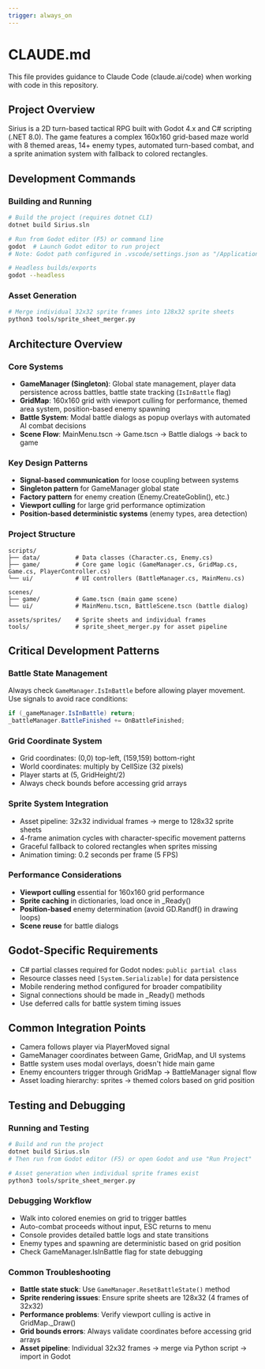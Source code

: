 ```yaml
---
trigger: always_on
---
```


# CLAUDE.md

This file provides guidance to Claude Code (claude.ai/code) when working with code in this repository.

## Project Overview

Sirius is a 2D turn-based tactical RPG built with Godot 4.x and C# scripting (.NET 8.0). The game features a complex 160x160 grid-based maze world with 8 themed areas, 14+ enemy types, automated turn-based combat, and a sprite animation system with fallback to colored rectangles.

## Development Commands

### Building and Running
```bash
# Build the project (requires dotnet CLI)
dotnet build Sirius.sln

# Run from Godot editor (F5) or command line
godot  # Launch Godot editor to run project
# Note: Godot path configured in .vscode/settings.json as "/Applications/Godot_mono.app"

# Headless builds/exports
godot --headless
```

### Asset Generation
```bash
# Merge individual 32x32 sprite frames into 128x32 sprite sheets
python3 tools/sprite_sheet_merger.py
```

## Architecture Overview

### Core Systems
- **GameManager (Singleton)**: Global state management, player data persistence across battles, battle state tracking (`IsInBattle` flag)
- **GridMap**: 160x160 grid with viewport culling for performance, themed area system, position-based enemy spawning
- **Battle System**: Modal battle dialogs as popup overlays with automated AI combat decisions
- **Scene Flow**: MainMenu.tscn → Game.tscn → Battle dialogs → back to game

### Key Design Patterns
- **Signal-based communication** for loose coupling between systems
- **Singleton pattern** for GameManager global state
- **Factory pattern** for enemy creation (Enemy.CreateGoblin(), etc.)
- **Viewport culling** for large grid performance optimization
- **Position-based deterministic systems** (enemy types, area detection)

### Project Structure
```
scripts/
├── data/          # Data classes (Character.cs, Enemy.cs)
├── game/          # Core game logic (GameManager.cs, GridMap.cs, Game.cs, PlayerController.cs)
└── ui/            # UI controllers (BattleManager.cs, MainMenu.cs)

scenes/
├── game/          # Game.tscn (main game scene)
└── ui/            # MainMenu.tscn, BattleScene.tscn (battle dialog)

assets/sprites/    # Sprite sheets and individual frames
tools/             # sprite_sheet_merger.py for asset pipeline
```

## Critical Development Patterns

### Battle State Management
Always check `GameManager.IsInBattle` before allowing player movement. Use signals to avoid race conditions:
```csharp
if (_gameManager.IsInBattle) return;
_battleManager.BattleFinished += OnBattleFinished;
```

### Grid Coordinate System
- Grid coordinates: (0,0) top-left, (159,159) bottom-right
- World coordinates: multiply by CellSize (32 pixels)
- Player starts at (5, GridHeight/2)
- Always check bounds before accessing grid arrays

### Sprite System Integration
- Asset pipeline: 32x32 individual frames → merge to 128x32 sprite sheets
- 4-frame animation cycles with character-specific movement patterns
- Graceful fallback to colored rectangles when sprites missing
- Animation timing: 0.2 seconds per frame (5 FPS)

### Performance Considerations
- **Viewport culling** essential for 160x160 grid performance
- **Sprite caching** in dictionaries, load once in _Ready()
- **Position-based** enemy determination (avoid GD.Randf() in drawing loops)
- **Scene reuse** for battle dialogs

## Godot-Specific Requirements

- C# partial classes required for Godot nodes: `public partial class`
- Resource classes need `[System.Serializable]` for data persistence  
- Mobile rendering method configured for broader compatibility
- Signal connections should be made in _Ready() methods
- Use deferred calls for battle system timing issues

## Common Integration Points

- Camera follows player via PlayerMoved signal
- GameManager coordinates between Game, GridMap, and UI systems
- Battle system uses modal overlays, doesn't hide main game
- Enemy encounters trigger through GridMap → BattleManager signal flow
- Asset loading hierarchy: sprites → themed colors based on grid position

## Testing and Debugging

### Running and Testing
```bash
# Build and run the project
dotnet build Sirius.sln
# Then run from Godot editor (F5) or open Godot and use "Run Project"

# Asset generation when individual sprite frames exist
python3 tools/sprite_sheet_merger.py
```

### Debugging Workflow
- Walk into colored enemies on grid to trigger battles
- Auto-combat proceeds without input, ESC returns to menu
- Console provides detailed battle logs and state transitions
- Enemy types and spawning are deterministic based on grid position
- Check GameManager.IsInBattle flag for state debugging

### Common Troubleshooting
- **Battle state stuck**: Use `GameManager.ResetBattleState()` method
- **Sprite rendering issues**: Ensure sprite sheets are 128x32 (4 frames of 32x32)
- **Performance problems**: Verify viewport culling is active in GridMap._Draw()
- **Grid bounds errors**: Always validate coordinates before accessing grid arrays
- **Asset pipeline**: Individual 32x32 frames → merge via Python script → import in Godot